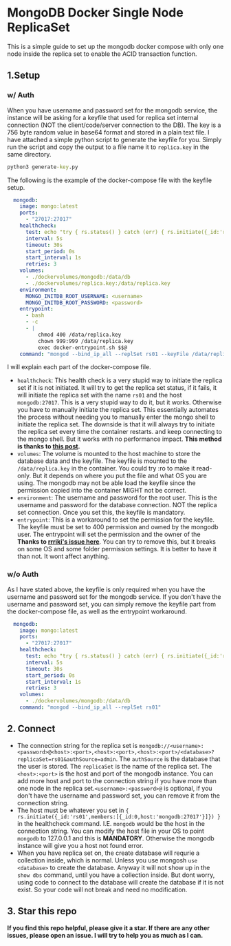 # MongoDB Docker Single Node ReplicaSet
This is a simple guide to set up the mongodb docker compose with only one node inside the replica set to enable the ACID transaction function.

## 1.Setup
### w/ Auth
When you have username and password set for the mongodb service, the instance will be asking for a keyfile that used for replica set internal connection (NOT the client/code/server connection to the DB). The key is a 756 byte random value in base64 format and stored in a plain text file. I have attached a simple python script to generate the keyfile for you. Simply run the script and copy the output to a file name it to `replica.key` in the same directory.

```cmd
python3 generate-key.py
```

The following is the example of the docker-compose file with the keyfile setup.

```yaml
  mongodb:
    image: mongo:latest
    ports: 
      - "27017:27017"
    healthcheck:
      test: echo "try { rs.status() } catch (err) { rs.initiate({_id:'rs01',members:[{_id:0,host:'mongodb:27017'}]}) }" | mongosh "mongodb://<username>:<password>@mongodb:27017" --authenticationDatabase admin --quiet
      interval: 5s
      timeout: 30s
      start_period: 0s
      start_interval: 1s
      retries: 3
    volumes:
      - ./dockervolumes/mongodb:/data/db
      - ./dockervolumes/replica.key:/data/replica.key
    environment:
      MONGO_INITDB_ROOT_USERNAME: <username>
      MONGO_INITDB_ROOT_PASSWORD: <password>
    entrypoint:
      - bash
      - -c
      - |
          chmod 400 /data/replica.key
          chown 999:999 /data/replica.key
          exec docker-entrypoint.sh $$@ 
    command: "mongod --bind_ip_all --replSet rs01 --keyFile /data/replica.key"
```
I will explain each part of the docker-compose file.
- `healthcheck`: This health check is a very stupid way to initiate the replica set if it is not initiated. It will try to get the replica set status, if it fails, it will initiate the replica set with the name `rs01` and the host `mongodb:27017`. This is a very stupid way to do it, but it works. Otherwise you have to manually initiate the replica set. This essentially automates the process without needing you to manually enter the mongo shell to initiate the replica set. The downside is that it will always try to initiate the replica set every time the container restarts. and keep connecting to the mongo shell. But it works with no performance impact. **This method is thanks to [this post](https://anthonysimmon.com/the-only-local-mongodb-replica-set-with-docker-compose-guide-youll-ever-need/).**
- `volumes`: The volume is mounted to the host machine to store the database data and the keyfile. The keyfile is mounted to the `/data/replica.key` in the container. You could try :ro to make it read-only. But it depends on where you put the file and what OS you are using. The mongodb may not be able load the keyfile since the permission copied into the container MIGHT not be correct.
- `environment`: The username and password for the root user. This is the username and password for the database connection. NOT the replica set connection. Once you set this, the keyfile is mandatory.
- `entrypoint`: This is a workaround to set the permission for the keyfile. The keyfile must be set to 400 permission and owned by the mongodb user. The entrypoint will set the permission and the owner of the **Thanks to [rrriki's issue here](https://github.com/docker-library/mongo/issues/475#issuecomment-845317707)**. You can try to remove this, but it breaks on some OS and some folder permission settings. It is better to have it than not. It wont affect anything.

### w/o Auth
As I have stated above, the keyfile is only required when you have the username and password set for the mongodb service. If you don't have the username and password set, you can simply remove the keyfile part from the docker-compose file, as well as the entrypoint workaround.

```yaml
  mongodb:
    image: mongo:latest
    ports: 
      - "27017:27017"
    healthcheck:
      test: echo "try { rs.status() } catch (err) { rs.initiate({_id:'rs01',members:[{_id:0,host:'mongodb:27017'}]}) }" | mongosh "mongodb://mongodb:27017" --quiet
      interval: 5s
      timeout: 30s
      start_period: 0s
      start_interval: 1s
      retries: 3
    volumes:
      - ./dockervolumes/mongodb:/data/db
    command: "mongod --bind_ip_all --replSet rs01"
```

## 2. Connect
- The connection string for the replica set is `mongodb://<username>:<password>@<host>:<port>,<host>:<port>,<host>:<port>/<database>?replicaSet=rs01&authSource=admin`. The `authSource` is the database that the user is stored. The `replicaSet` is the name of the replica set. The `<host>:<port>` is the host and port of the mongodb instance. You can add more host and port to the connection string if you have more than one node in the replica set.`<username>:<password>@` is optional, if you don't have the username and password set, you can remove it from the connection string.
- The host must be whatever you set in `{ rs.initiate({_id:'rs01',members:[{_id:0,host:'mongodb:27017'}]}) }` in the healthcheck command. I.E. `mongodb` would be the host in the connection string. You can modify the host file in your OS to point `mongodb` to 127.0.0.1 and this is **MANDATORY**. Otherwise the mongodb instance will give you a host not found error.
- When you have replica set on, the create database will requrie a collection inside, which is normal. Unless you use mongosh `use <database>` to create the database. Anyway it will not show up in the `show dbs` command, until you have a collection inside. But dont worry, using code to connect to the database will create the database if it is not exist. So your code will not break and need no modification.

## 3. Star this repo
**If you find this repo helpful, please give it a star. If there are any other issues, please open an issue. I will try to help you as much as I can.**